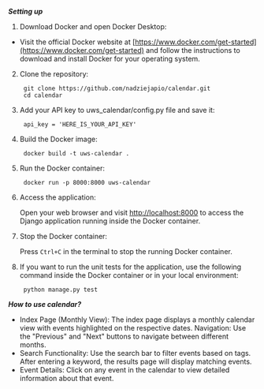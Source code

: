 ***Setting up***

1. Download Docker and open Docker Desktop: 
        
- Visit the official Docker website at [https://www.docker.com/get-started](https://www.docker.com/get-started) and follow the instructions to download and install Docker for your operating system.

2. Clone the repository: 


        git clone https://github.com/nadziejapio/calendar.git
        cd calendar


3. Add your API key to uws_calendar/config.py file and save it:


        api_key = 'HERE_IS_YOUR_API_KEY'

4. Build the Docker image: 


        docker build -t uws-calendar .

5. Run the Docker container: 


        docker run -p 8000:8000 uws-calendar

6. Access the application: 

   Open your web browser and visit [http://localhost:8000](http://localhost:8000) to access the Django application running inside the Docker container.

7. Stop the Docker container: 

   Press `Ctrl+C` in the terminal to stop the running Docker container.
    
8. If you want to run the unit tests for the application, use the following command inside the Docker container or in your local environment:


        python manage.py test


***How to use calendar?***
- Index Page (Monthly View):
    The index page displays a monthly calendar view with events highlighted on the respective dates.
    Navigation:
        Use the "Previous" and "Next" buttons to navigate between different months.
- Search Functionality:
    Use the search bar to filter events based on tags.
    After entering a keyword, the results page will display matching events.
- Event Details:
    Click on any event in the calendar to view detailed information about that event.
